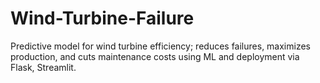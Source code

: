 # Wind-Turbine-Failure
Predictive model for wind turbine efficiency; reduces failures, maximizes production, and cuts maintenance costs using ML and deployment via Flask, Streamlit.
